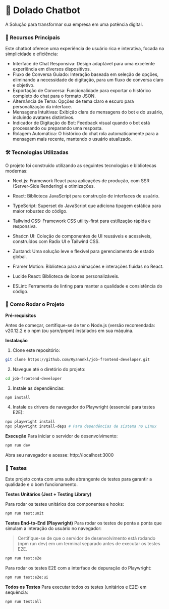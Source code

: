 # 🚀 Dolado Chatbot

A Solução para transformar sua empresa em uma potência digital.

### 🌟 Recursos Principais

Este chatbot oferece uma experiência de usuário rica e interativa, focada na simplicidade e eficiência:

- Interface de Chat Responsiva: Design adaptável para uma excelente experiência em diversos dispositivos.
- Fluxo de Conversa Guiado: Interação baseada em seleção de opções, eliminando a necessidade de digitação, para um fluxo de conversa claro e objetivo.
- Exportação de Conversa: Funcionalidade para exportar o histórico completo do chat para o formato JSON.
- Alternância de Tema: Opções de tema claro e escuro para personalização da interface.
- Mensagens Intuitivas: Exibição clara de mensagens do bot e do usuário, incluindo avatares distintivos.
- Indicador de Digitação do Bot: Feedback visual quando o bot está processando ou preparando uma resposta.
- Rolagem Automática: O histórico do chat rola automaticamente para a mensagem mais recente, mantendo o usuário atualizado.

### 🛠️ Tecnologias Utilizadas

O projeto foi construído utilizando as seguintes tecnologias e bibliotecas modernas:

- Next.js: Framework React para aplicações de produção, com SSR (Server-Side Rendering) e otimizações.

- React: Biblioteca JavaScript para construção de interfaces de usuário.

- TypeScript: Superset do JavaScript que adiciona tipagem estática para maior robustez do código.

- Tailwind CSS: Framework CSS utility-first para estilização rápida e responsiva.

- Shadcn UI: Coleção de componentes de UI reusáveis e acessíveis, construídos com Radix UI e Tailwind CSS.

- Zustand: Uma solução leve e flexível para gerenciamento de estado global.

- Framer Motion: Biblioteca para animações e interações fluidas no React.

- Lucide React: Biblioteca de ícones personalizáveis.

- ESLint: Ferramenta de linting para manter a qualidade e consistência do código.

### 🚀 Como Rodar o Projeto

**Pré-requisitos**

Antes de começar, certifique-se de ter o Node.js (versão recomendada: v20.12.2 e o npm (ou yarn/pnpm) instalados em sua máquina.

**Instalação**

1. Clone este repositório:

```bash
git clone https://github.com/Ryannnkl/job-frontend-developer.git
```

2. Navegue até o diretório do projeto:

```bash
cd job-frontend-developer
```

3. Instale as dependências:

```bash
npm install
```

4. Instale os drivers de navegador do Playwright (essencial para testes E2E):

```bash
npx playwright install
npx playwright install-deps # Para dependências de sistema no Linux
```

**Execução**
Para iniciar o servidor de desenvolvimento:

```bash
npm run dev
```

Abra seu navegador e acesse: http://localhost:3000

### 🧪 Testes

Este projeto conta com uma suíte abrangente de testes para garantir a qualidade e o bom funcionamento.

**Testes Unitários (Jest + Testing Library)**

Para rodar os testes unitários dos componentes e hooks:

```bash
npm run test:unit
```

**Testes End-to-End (Playwright)**
Para rodar os testes de ponta a ponta que simulam a interação do usuário no navegador:

> Certifique-se de que o servidor de desenvolvimento está rodando (npm run dev) em um terminal separado antes de executar os testes E2E.

```bash
npm run test:e2e
```

Para rodar os testes E2E com a interface de depuração do Playwright:

```bash
npm run test:e2e:ui
```

**Todos os Testes**
Para executar todos os testes (unitários e E2E) em sequência:

```bash
npm run test:all
```
